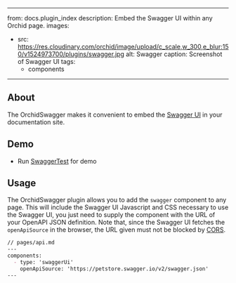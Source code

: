  ---
from: docs.plugin_index
description: Embed the Swagger UI within any Orchid page.
images:
  - src: https://res.cloudinary.com/orchid/image/upload/c_scale,w_300,e_blur:150/v1524973700/plugins/swagger.jpg
    alt: Swagger
    caption: Screenshot of Swagger UI
tags:
    - components
---

## About

The OrchidSwagger makes it convenient to embed the [Swagger UI](https://swagger.io/tools/swagger-ui/) in your 
documentation site.

## Demo

- Run [SwaggerTest](https://github.com/JavaEden/Orchid/blob/dev/plugins/OrchidSwagger/src/test/kotlin/com/eden/orchid/swagger/SwaggerTest.kt) for demo

## Usage

The OrchidSwagger plugin allows you to add the `swagger` component to any page. This will include the Swagger UI 
Javascript and CSS necessary to use the Swagger UI, you just need to supply the component with the URL of your OpenAPI
JSON definition. Note that, since the Swagger UI fetches the `openApiSource` in the browser, the URL given must not be
blocked by [CORS](https://developer.mozilla.org/en-US/docs/Web/HTTP/CORS).

```markdown
// pages/api.md
---
components:
  - type: 'swaggerUi'
    openApiSource: 'https://petstore.swagger.io/v2/swagger.json'
---
```
